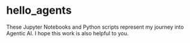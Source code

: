 # hello_agents
These Jupyter Notebooks and Python scripts represent my journey into Agentic AI. I hope this work is also helpful to you.
